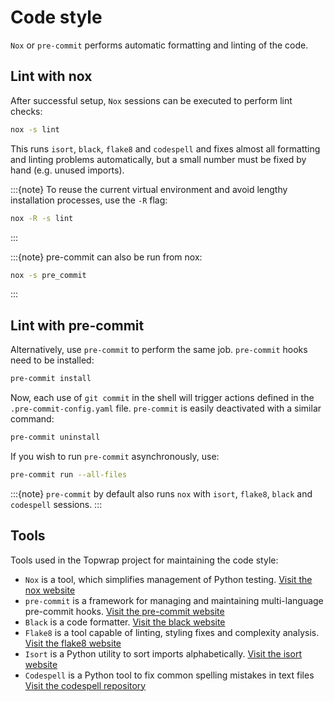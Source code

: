 # Code style

`Nox` or `pre-commit` performs automatic formatting and linting of the code.

## Lint with nox

After successful setup, `Nox` sessions can be executed to perform lint checks:

```bash
nox -s lint
```

This runs `isort`, `black`, `flake8` and `codespell` and fixes almost all formatting and linting problems automatically, but a small number must be fixed by hand (e.g. unused imports).

:::{note}
To reuse the current virtual environment and avoid lengthy installation processes, use the `-R` flag:

```bash
nox -R -s lint
```
:::

:::{note}
pre-commit can also be run from nox:

```bash
nox -s pre_commit
```
:::
## Lint with pre-commit

Alternatively, use `pre-commit` to perform the same job.
`pre-commit` hooks need to be installed:

```bash
pre-commit install
```

Now, each use of `git commit` in the shell will trigger actions defined in the `.pre-commit-config.yaml` file.
`pre-commit` is easily deactivated with a similar command:

```bash
pre-commit uninstall
```

If you wish to run `pre-commit` asynchronously, use:

```bash
pre-commit run --all-files
```

:::{note}
`pre-commit` by default also runs `nox` with `isort`, `flake8`, `black` and `codespell` sessions.
:::

## Tools

Tools used in the Topwrap project for maintaining the code style:
* `Nox` is a tool, which simplifies management of Python testing.
[Visit the nox website](https://nox.thea.codes/en/stable/)
* `pre-commit` is a framework for managing and maintaining multi-language pre-commit hooks.
[Visit the pre-commit website](https://pre-commit.com/)
* `Black` is a code formatter.
[Visit the black website](https://black.readthedocs.io/en/stable/)
* `Flake8` is a tool capable of linting, styling fixes and complexity analysis.
[Visit the flake8 website](https://flake8.pycqa.org/en/latest/)
* `Isort` is a Python utility to sort imports alphabetically.
[Visit the isort website](https://pycqa.github.io/isort/)
* `Codespell` is a Python tool to fix common spelling mistakes in text files
[Visit the codespell repository](https://github.com/codespell-project/codespell)
